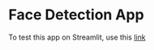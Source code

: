 # Face Detection App

To test this app on Streamlit, use this [link](https://gmc-face-detector.streamlit.app/ )
